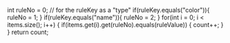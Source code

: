 int ruleNo = 0;  // for the ruleKey as a "type"
if(ruleKey.equals("color")){
ruleNo = 1;
}
if(ruleKey.equals("name")){
ruleNo = 2;
}
for(int i = 0; i < items.size(); i++) {
if(items.get(i).get(ruleNo).equals(ruleValue)) {
count++;
}
}
return count;